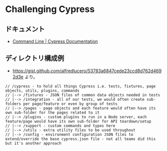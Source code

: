 # Challenging Cypress

## ドキュメント
- [Command Line | Cypress Documentation](https://docs.cypress.io/guides/guides/command-line.html#Installation)

## ディレクトリ構成例
- https://gist.github.com/alfredlucero/53783a6847cede23ccd8d762d4692d3e より。

```
// /cypress - to hold all things Cypress i.e. tests, fixtures, page objects, utils, plugins, commands
// |--> /fixtures - JSON files of common data objects needed in tests
// |--> /integration - all of our tests, we would often create sub-folders per page/feature or even by group of tests
// |--> /pages - page objects and each feature would often have its own sub-folder for the pages related to it
// |--> /plugins - custom plugins to run in a Node server, each feature/page would have its own sub-folder for API teardown/setup
// |--> /support - custom commands and types here
// |--> /utils - extra utility files to be used throughout
// |--> /config - environment configuration JSON files to extend/override the base cypress.json file - not all teams did this but it's another approach
```
